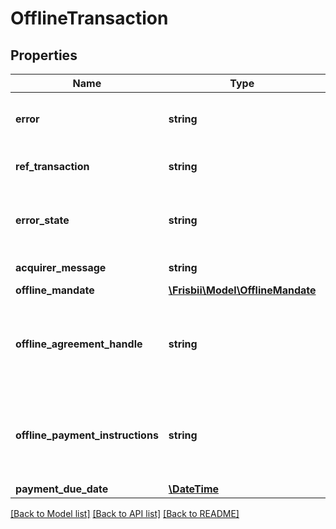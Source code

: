 # OfflineTransaction

## Properties
Name | Type | Description | Notes
------------ | ------------- | ------------- | -------------
**error** | **string** | Error code if failed. See [transaction errors](https://docs.frisbii.com/reference/transaction_errors). | [optional] 
**ref_transaction** | **string** | Id of a possible referenced transaction | [optional] 
**error_state** | **string** | Error state if failed: &#x60;pending&#x60;, &#x60;soft_declined&#x60;, &#x60;hard_declined&#x60; or &#x60;processing_error&#x60; | [optional] 
**acquirer_message** | **string** | Acquirer message in case of error | [optional] 
**offline_mandate** | [**\Frisbii\Model\OfflineMandate**](OfflineMandate.md) |  | [optional] 
**offline_agreement_handle** | **string** | Offline agreement handle used to initiate transaction. Only set when &#x60;offline_mandate&#x60; is not set | [optional] 
**offline_payment_instructions** | **string** | Offline payment instructions, either default from agreement or overriding from charge parameters | 
**payment_due_date** | [**\DateTime**](\DateTime.md) |  | [optional] 

[[Back to Model list]](../../README.md#documentation-for-models) [[Back to API list]](../../README.md#documentation-for-api-endpoints) [[Back to README]](../../README.md)

